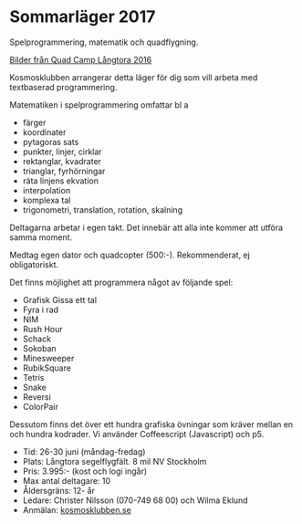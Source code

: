 # Sommarläger 2017

Spelprogrammering, matematik och quadflygning.

[Bilder från Quad Camp Långtora 2016](https://photos.google.com/share/AF1QipMAL6lHamSviWt2DSfrqJwFjw6J7OiSdeUJRvZrHNOiOJZJWpb5RMmE6Phz_obheg?key=OHJMWFJEdkRtTjRZVkNOb1daZ2Ric21QVEZXb1RB)

Kosmosklubben arrangerar detta läger för dig som vill arbeta med textbaserad programmering.

Matematiken i spelprogrammering omfattar bl a

*	färger
*	koordinater
*	pytagoras sats
*	punkter, linjer, cirklar
*	rektanglar, kvadrater
*	trianglar, fyrhörningar
*	räta linjens ekvation
*	interpolation
*	komplexa tal
*	trigonometri, translation, rotation, skalning

Deltagarna arbetar i egen takt. Det innebär att alla inte kommer att utföra samma moment.

Medtag egen dator och quadcopter (500:-). Rekommenderat, ej obligatoriskt.

Det finns möjlighet att programmera något av följande spel:

*	Grafisk Gissa ett tal
*	Fyra i rad
*	NIM
*	Rush Hour
*	Schack
*	Sokoban
*	Minesweeper
*	RubikSquare
*	Tetris
*	Snake
*	Reversi
*	ColorPair

Dessutom finns det över ett hundra grafiska övningar som kräver mellan en och hundra kodrader. Vi använder Coffeescript (Javascript) och p5.

* Tid: 26-30 juni (måndag-fredag)
* Plats: Långtora segelflygfält. 8 mil NV Stockholm
* Pris: 3.995:- (kost och logi ingår)
* Max antal deltagare: 10
* Åldersgräns: 12- år
* Ledare: Christer Nilsson (070-749 68 00) och Wilma Eklund
* Anmälan: [kosmosklubben.se](http://www.kosmosklubben.se)